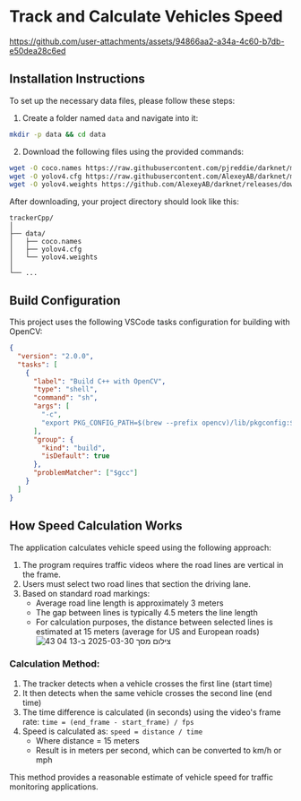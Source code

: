 # Track and Calculate Vehicles Speed


https://github.com/user-attachments/assets/94866aa2-a34a-4c60-b7db-e50dea28c6ed


## Installation Instructions

To set up the necessary data files, please follow these steps:

1. Create a folder named `data` and navigate into it:
```sh
mkdir -p data && cd data
```

2. Download the following files using the provided commands:
```sh
wget -O coco.names https://raw.githubusercontent.com/pjreddie/darknet/master/data/coco.names
wget -O yolov4.cfg https://raw.githubusercontent.com/AlexeyAB/darknet/master/cfg/yolov4.cfg
wget -O yolov4.weights https://github.com/AlexeyAB/darknet/releases/download/yolov4/yolov4.weights
```

After downloading, your project directory should look like this:
```
trackerCpp/
│
├── data/
│   ├── coco.names
│   ├── yolov4.cfg
│   └── yolov4.weights
│
└── ...
```

## Build Configuration

This project uses the following VSCode tasks configuration for building with OpenCV:

```json
{
  "version": "2.0.0",
  "tasks": [
    {
      "label": "Build C++ with OpenCV",
      "type": "shell",
      "command": "sh",
      "args": [
        "-c",
        "export PKG_CONFIG_PATH=$(brew --prefix opencv)/lib/pkgconfig:$PKG_CONFIG_PATH && g++ -std=c++17 -Iinclude -o tracking_app src/*.cpp $(pkg-config --cflags --libs opencv4)"
      ],
      "group": {
        "kind": "build",
        "isDefault": true
      },
      "problemMatcher": ["$gcc"]
    }
  ]
}
```

## How Speed Calculation Works

The application calculates vehicle speed using the following approach:

1. The program requires traffic videos where the road lines are vertical in the frame.
2. Users must select two road lines that section the driving lane.
3. Based on standard road markings:
   - Average road line length is approximately 3 meters
   - The gap between lines is typically 4.5 meters the line length
   - For calculation purposes, the distance between selected lines is estimated at 15 meters (average for US and European roads)
![צילום מסך 2025-03-30 ב-13 04 43](https://github.com/user-attachments/assets/2cc106e3-42ac-46d4-986e-922a861a5d32)

### Calculation Method:
1. The tracker detects when a vehicle crosses the first line (start time)
2. It then detects when the same vehicle crosses the second line (end time)
3. The time difference is calculated (in seconds) using the video's frame rate: `time = (end_frame - start_frame) / fps`
4. Speed is calculated as: `speed = distance / time`
   - Where distance = 15 meters
   - Result is in meters per second, which can be converted to km/h or mph

This method provides a reasonable estimate of vehicle speed for traffic monitoring applications.
